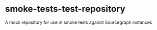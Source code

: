 # smoke-tests-test-repository
A mock repository for use in smoke tests against Sourcegraph instances
